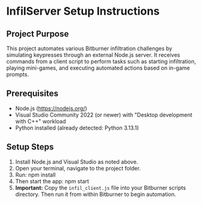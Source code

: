 # InfilServer Setup Instructions

## Project Purpose
This project automates various Bitburner infiltration challenges by simulating keypresses through an external Node.js server. It receives commands from a client script to perform tasks such as starting infiltration, playing mini-games, and executing automated actions based on in-game prompts.

## Prerequisites
- Node.js (https://nodejs.org/)
- Visual Studio Community 2022 (or newer) with "Desktop development with C++" workload
- Python installed (already detected: Python 3.13.1)

## Setup Steps
1. Install Node.js and Visual Studio as noted above.
2. Open your terminal, navigate to the project folder.
3. Run:
   npm install
4. Then start the app:
   npm start
5. **Important:** Copy the `infil_client.js` file into your Bitburner scripts directory. Then run it from within Bitburner to begin automation.
